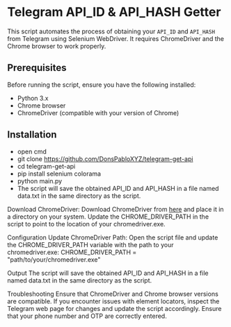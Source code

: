 # Telegram API_ID & API_HASH Getter

This script automates the process of obtaining your `API_ID` and `API_HASH` from Telegram using Selenium WebDriver. It requires ChromeDriver and the Chrome browser to work properly.

## Prerequisites

Before running the script, ensure you have the following installed:

- Python 3.x
- Chrome browser
- ChromeDriver (compatible with your version of Chrome)

## Installation

- open cmd
- git clone https://github.com/DonsPabloXYZ/telegram-get-api
- cd telegram-get-api
- pip install selenium colorama
- python main.py
- The script will save the obtained API_ID and API_HASH in a file named data.txt in the same directory as the script.

Download ChromeDriver:
Download ChromeDriver from [here](https://developer.chrome.com/docs/chromedriver/downloads) and place it in a directory on your system. Update the CHROME_DRIVER_PATH in the script to point to the location of your chromedriver.exe.

Configuration
Update ChromeDriver Path:
Open the script file and update the CHROME_DRIVER_PATH variable with the path to your chromedriver.exe:
CHROME_DRIVER_PATH = "path/to/your/chromedriver.exe"

Output
The script will save the obtained API_ID and API_HASH in a file named data.txt in the same directory as the script.

Troubleshooting
Ensure that ChromeDriver and Chrome browser versions are compatible.
If you encounter issues with element locators, inspect the Telegram web page for changes and update the script accordingly.
Ensure that your phone number and OTP are correctly entered.
